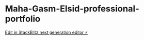 # Maha-Gasm-Elsid-professional-portfolio

[Edit in StackBlitz next generation editor ⚡️](https://stackblitz.com/~/github.com/MahaaFaisal/Maha-Gasm-Elsid-professional-portfolio)
